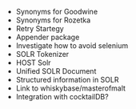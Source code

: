 * Synonyms for Goodwine
* Synonyms for Rozetka
* Retry Startegy
* Appender package
* Investigate how to avoid selenium
* SOLR Tokenizer
* HOST Solr
* Unified SOLR Document
* Structured information in SOLR
* Link to whiskybase/masterofmalt
* Integration with cocktailDB?
  
